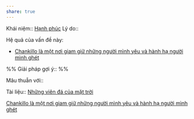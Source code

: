 ```yaml
---
share: true
---
```

Khái niệm:: [Hạnh phúc](../T%E1%BB%AB%20%C4%91i%E1%BB%83n/T%C3%ADch%20c%E1%BB%B1c/H%E1%BA%A1nh%20ph%C3%BAc.md)
Lý do:: 

Hệ quả của vấn đề này:
- [Chankillo là một nơi giam giữ những người mình yêu và hành hạ người mình ghét](../Sync%20v%E1%BB%9Bi%20vault%20ch%C3%ADnh/Chankillo%20l%C3%A0%20m%E1%BB%99t%20n%C6%A1i%20giam%20gi%E1%BB%AF%20nh%E1%BB%AFng%20ng%C6%B0%E1%BB%9Di%20m%C3%ACnh%20y%C3%AAu%20v%C3%A0%20h%C3%A0nh%20h%E1%BA%A1%20ng%C6%B0%E1%BB%9Di%20m%C3%ACnh%20gh%C3%A9t.md)


%%
Giải pháp gợi ý:: 
%%



Mâu thuẫn với:: 

Tài liệu:: [Những viên đá của mặt trời](../Phim,%20truy%E1%BB%87n/Nh%E1%BB%AFng%20vi%C3%AAn%20%C4%91%C3%A1%20c%E1%BB%A7a%20m%E1%BA%B7t%20tr%E1%BB%9Di.md)

[Chankillo là một nơi giam giữ những người mình yêu và hành hạ người mình ghét](../Sync%20v%E1%BB%9Bi%20vault%20ch%C3%ADnh/Chankillo%20l%C3%A0%20m%E1%BB%99t%20n%C6%A1i%20giam%20gi%E1%BB%AF%20nh%E1%BB%AFng%20ng%C6%B0%E1%BB%9Di%20m%C3%ACnh%20y%C3%AAu%20v%C3%A0%20h%C3%A0nh%20h%E1%BA%A1%20ng%C6%B0%E1%BB%9Di%20m%C3%ACnh%20gh%C3%A9t.md)
